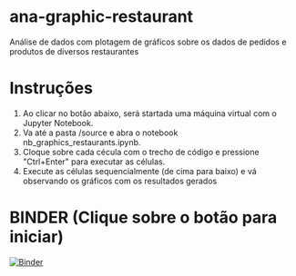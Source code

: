 # ana-graphic-restaurant
Análise de dados com plotagem de gráficos sobre os dados de pedidos e produtos de diversos restaurantes

# Instruções
1) Ao clicar no botão abaixo, será startada uma máquina virtual com o Jupyter Notebook.
2) Va até a pasta /source e abra o notebook nb_graphics_restaurants.ipynb.
3) Cloque sobre cada cécula com o trecho de código e pressione "Ctrl+Enter" para executar as células.
4) Execute as células sequencialmente (de cima para baixo) e vá observando os gráficos com os resultados gerados

# BINDER (Clique sobre o botão para iniciar)
[![Binder](https://mybinder.org/badge_logo.svg)](https://mybinder.org/v2/gh/bangabruno/ana-graphic-restaurants/master)
